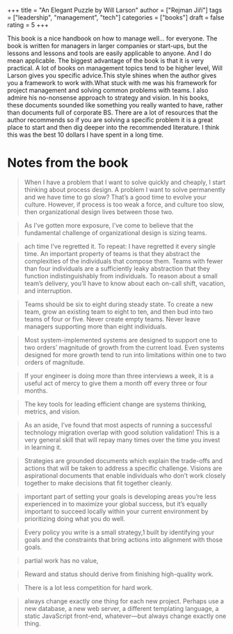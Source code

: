 +++
title = "An Elegant Puzzle by Will Larson"
author = ["Rejman Jiří"]
tags = ["leadership", "management", "tech"]
categories = ["books"]
draft = false
rating = 5
+++

This book is a nice handbook on how to manage well... for everyone. The book is
written for managers in larger companies or start-ups, but the lessons and
lessons and tools are easily applicable to anyone. And I do mean applicable.
The biggest advantage of the book is that it is very practical. A lot of books on management topics tend to be higher level, Will Larson gives you specific advice.This style shines when the author gives you a framework to work with.What stuck with me was his framework for project management and solving common problems with teams.
I also admire his no-nonsense approach to strategy and vision. In his books, these documents sounded like something you really wanted to have, rather than documents full of corporate BS. There are a lot of resources that the author recommends so if you are solving a specific problem it is a great place to start and then dig deeper into the recommended literature.
I think this was the best 10 dollars I have spent in a long time.

<!--more-->

# Notes from the book

> When I have a problem that I want to solve quickly and cheaply, I start thinking about process design. A problem I want to solve permanently and we have time to go slow? That’s a good time to evolve your culture. However, if process is too weak a force, and culture too slow, then organizational design lives between those two.


> As I’ve gotten more exposure, I’ve come to believe that the fundamental challenge of organizational design is sizing teams.


> ach time I’ve regretted it. To repeat: I have regretted it every single time. An important property of teams is that they abstract the complexities of the individuals that compose them. Teams with fewer than four individuals are a sufficiently leaky abstraction that they function indistinguishably from individuals. To reason about a small team’s delivery, you’ll have to know about each on-call shift, vacation, and interruption.



> Teams should be six to eight during steady state. To create a new team, grow an existing team to eight to ten, and then bud into two teams of four or five. Never create empty teams. Never leave managers supporting more than eight individuals.



> Most system-implemented systems are designed to support one to two orders’ magnitude of growth from the current load. Even systems designed for more growth tend to run into limitations within one to two orders of magnitude.



> If your engineer is doing more than three interviews a week, it is a useful act of mercy to give them a month off every three or four months.


> The key tools for leading efficient change are systems thinking, metrics, and vision.


> As an aside, I’ve found that most aspects of running a successful technology migration overlap with good solution validation! This is a very general skill that will repay many times over the time you invest in learning it.


> Strategies are grounded documents which explain the trade-offs and actions that will be taken to address a specific challenge. Visions are aspirational documents that enable individuals who don’t work closely together to make decisions that fit together cleanly.

> important part of setting your goals is developing areas you’re less experienced in to maximize your global success, but it’s equally important to succeed locally within your current environment by prioritizing doing what you do well.

> Every policy you write is a small strategy,1 built by identifying your goals and the constraints that bring actions into alignment with those goals.

> partial work has no value,

> Reward and status should derive from finishing high-quality work.

> There is a lot less competition for hard work.


> always change exactly one thing for each new project. Perhaps use a new database, a new web server, a different templating language, a static JavaScript front-end, whatever—but always change exactly one thing.

